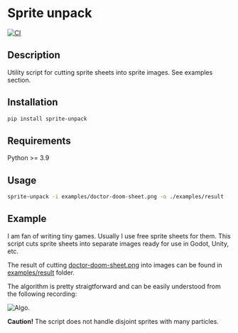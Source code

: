 # Sprite unpack

[![CI](https://github.com/savonarola/sprite_unpack/actions/workflows/CI.yml/badge.svg)](https://github.com/savonarola/sprite_unpack/actions/workflows/CI.yml)

## Description

Utility script for cutting sprite sheets into sprite images. See examples section.

## Installation

```bash
pip install sprite-unpack
```

## Requirements

Python >= 3.9

## Usage

```bash
sprite-unpack -i examples/doctor-doom-sheet.png -o ./examples/result
```

## Example

I am fan of writing tiny games. Usually I use free sprite sheets for them.
This script cuts sprite sheets into separate images ready for use in
Godot, Unity, etc.

The result of cutting [doctor-doom-sheet.png](examples/doctor-doom-sheet.png)
into images can be found in [examples/result](examples/result) folder.

The algorithm is pretty straigtforward and can be easily
understood from the following recording:

![Algo](examples/doctor-doom-sprites.gif).

**Caution!** The script does not handle disjoint sprites with many particles.
